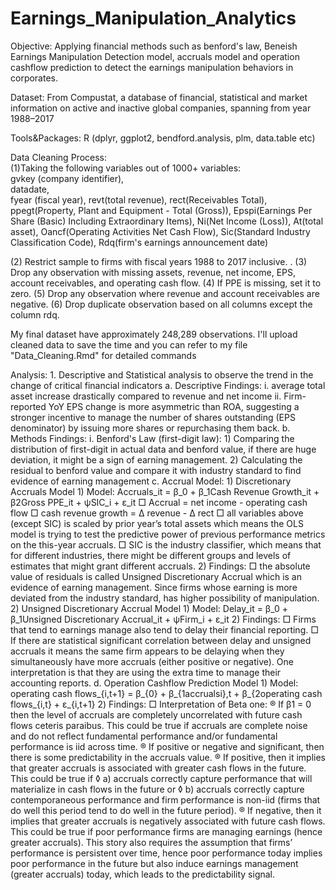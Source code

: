 # Earnings_Manipulation_Analytics
Objective: Applying financial methods such as benford's law, Beneish Earnings Manipulation Detection model, 
           accruals model and operation cashflow prediction to detect the earnings manipulation behaviors in corporates.
           
Dataset: From Compustat, a database of financial, statistical and market information on active and inactive global companies, 
         spanning from year 1988–2017

Tools&Packages: R (dplyr, ggplot2, bendford.analysis, plm, data.table etc)

Data Cleaning Process:  
(1)Taking the following variables out of 1000+ variables:   
gvkey (company identifier),   
datadate,   
fyear (fiscal year), 
revt(total revenue), 
rect(Receivables Total), 
ppegt(Property, Plant and Equipment - Total (Gross)), 
Epspi(Earnings Per Share (Basic) Including Extraordinary Items),
Ni(Net Income (Loss)), 
At(total asset), 
Oancf(Operating Activities Net Cash Flow), 
Sic(Standard Industry Classification Code),
Rdq(firm's earnings announcement date)

(2) Restrict sample to firms with fiscal years 1988 to 2017 inclusive. .
(3) Drop any observation with missing assets, revenue, net income, EPS, account receivables, and operating cash flow.
(4) If PPE is missing, set it to zero.
(5) Drop any observation where revenue and account receivables are negative.
(6) Drop duplicate observation based on all columns except the column rdq.

My final dataset have approximately 248,289 observations. 
I'll upload cleaned data to save the time and you can refer to my file "Data_Cleaning.Rmd" for detailed commands

Analysis:
	1. Descriptive and Statistical analysis to observe the trend in the change of critical financial indicators 
		a. Descriptive Findings: 
			i. average total asset increase drastically compared to revenue and net income
			ii. Firm-reported YoY EPS change is more  asymmetric than ROA, suggesting a stronger incentive to manage the number of shares outstanding (EPS denominator) by issuing more shares or repurchasing them back.
		b. Methods Findings:
			i. Benford's Law (first-digit law): 
				1) Comparing the distribution of first-digit in actual data and benford value, if there are huge deviation, it might be a sign of earning management.
				2) Calculating the residual to benford value and compare it with industry standard to find evidence of earning management
		c. Accrual Model:
			1) Discretionary Accruals Model
				1) Model: Accruals_it = β_0 + β_1Cash Revenue Growth_it + β2Gross PPE_it + ψSIC_i + ε_it
				□ Accrual = net income - operating cash flow
				□ cash revenue growth = ∆ revenue - ∆ rect
				□ all variables above (except SIC) is scaled by prior year’s total assets which means the OLS model is trying to test the predictive power of previous performance metrics on the this-year accruals.
				□ SIC is the industry classifier, which means that for different industries, there might be different groups and levels of estimates that might grant different accruals.
				2) Findings: 
				□ the absolute value of residuals is called Unsigned Discretionary Accrual which is an evidence of earning management. Since firms whose earning is more deviated from the industry standard, has higher possibility of manipulation.
			2) Unsigned Discretionary Accrual Model
				1) Model: 
				Delay_it = β_0 + β_1Unsigned Discretionary Accrual_it + ψFirm_i + ε_it
				2) Findings:
				□ Firms that tend to earnings manage also tend to delay their financial reporting. 
				□ If there are statistical significant correlation between delay and unsigned accruals it means the same firm appears to be delaying when they simultaneously have more accruals (either positive or negative). One interpretation is that they are using the extra time to manage their accounting reports.
		d. Operation Cashflow Prediction Model
			1) Model:
			operating cash flows_{i,t+1} = β_{0} + β_{1accrualsi},t + β_{2operating cash flows_{i,t} + ε_{i,t+1}
			2) Findings:
				□ Interpretation of Beta one: 
					® If β1 = 0 then the level of accruals are completely uncorrelated with future cash flows ceteris paraibus. This could be true if accruals are complete noise and do not reflect fundamental performance and/or fundamental performance is iid across time. 
					® If positive or negative and significant, then there is some predictability in the accruals value. 
					® If positive, then it implies that greater accruals is associated with greater cash flows in the future. This could be true if 
						◊ a) accruals correctly capture performance that will materialize in cash flows in the future or 
						◊ b) accruals correctly capture contemporaneous performance and firm performance is non-iid (firms that do well this period tend to do well in the future period). 
					® If negative, then it implies that greater accruals is negatively associated with future cash flows. This could be true if poor performance firms are managing earnings (hence greater accruals). This story also requires the assumption that firms’ performance is persistent over time, hence poor performance today implies poor performance in the future but also induce earnings management (greater accruals) today, which leads to the predictability signal. 
			


